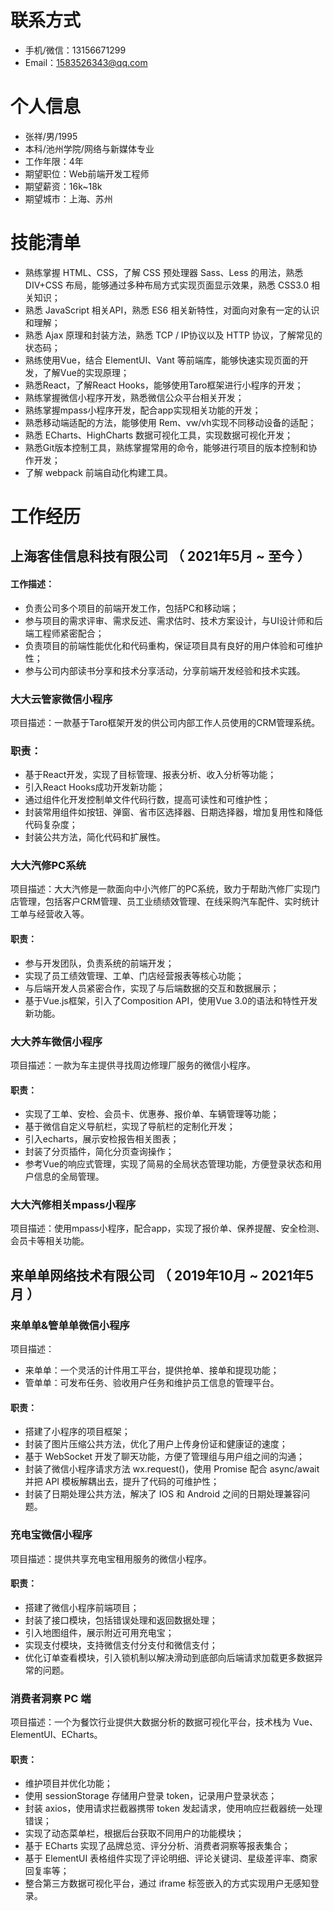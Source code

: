 
# 联系方式

- 手机/微信：13156671299
- Email：1583526343@qq.com

# 个人信息

 - 张祥/男/1995 
 - 本科/池州学院/网络与新媒体专业 
 - 工作年限：4年
 - 期望职位：Web前端开发工程师
 - 期望薪资：16k~18k
 - 期望城市：上海、苏州


# 技能清单

- 熟练掌握 HTML、CSS，了解 CSS 预处理器 Sass、Less 的用法，熟悉 DIV+CSS 布局，能够通过多种布局方式实现页面显示效果，熟悉 CSS3.0 相关知识；
- 熟悉 JavaScript 相关API，熟悉 ES6 相关新特性，对面向对象有一定的认识和理解；
- 熟悉 Ajax 原理和封装方法，熟悉 TCP / IP协议以及 HTTP 协议，了解常见的状态码；
- 熟练使用Vue，结合 ElementUI、Vant 等前端库，能够快速实现页面的开发，了解Vue的实现原理；
- 熟悉React，了解React Hooks，能够使用Taro框架进行小程序的开发；
- 熟练掌握微信小程序开发，熟悉微信公众平台相关开发；
- 熟练掌握mpass小程序开发，配合app实现相关功能的开发；
- 熟悉移动端适配的方法，能够使用 Rem、vw/vh实现不同移动设备的适配；
- 熟悉 ECharts、HighCharts 数据可视化工具，实现数据可视化开发；
- 熟悉Git版本控制工具，熟练掌握常用的命令，能够进行项目的版本控制和协作开发；
- 了解 webpack 前端自动化构建工具。
      
# 工作经历

## 上海客佳信息科技有限公司 （ 2021年5月 ~ 至今 ）

#### 工作描述：
- 负责公司多个项目的前端开发工作，包括PC和移动端；
- 参与项目的需求评审、需求反述、需求估时、技术方案设计，与UI设计师和后端工程师紧密配合；
- 负责项目的前端性能优化和代码重构，保证项目具有良好的用户体验和可维护性；
- 参与公司内部读书分享和技术分享活动，分享前端开发经验和技术实践。

### 大大云管家微信小程序 
项目描述：一款基于Taro框架开发的供公司内部工作人员使用的CRM管理系统。

### 职责：
- 基于React开发，实现了目标管理、报表分析、收入分析等功能；
- 引入React Hooks成功开发新功能；
- 通过组件化开发控制单文件代码行数，提高可读性和可维护性；
- 封装常用组件如按钮、弹窗、省市区选择器、日期选择器，增加复用性和降低代码复杂度；
- 封装公共方法，简化代码和扩展性。

### 大大汽修PC系统

项目描述：大大汽修是一款面向中小汽修厂的PC系统，致力于帮助汽修厂实现门店管理，包括客户CRM管理、员工业绩绩效管理、在线采购汽车配件、实时统计工单与经营收入等。

#### 职责：
- 参与开发团队，负责系统的前端开发；
- 实现了员工绩效管理、工单、门店经营报表等核心功能；
- 与后端开发人员紧密合作，实现了与后端数据的交互和数据展示；
- 基于Vue.js框架，引入了Composition API，使用Vue 3.0的语法和特性开发新功能。


### 大大养车微信小程序
项目描述：一款为车主提供寻找周边修理厂服务的微信小程序。

#### 职责：
- 实现了工单、安检、会员卡、优惠券、报价单、车辆管理等功能；
- 基于微信自定义导航栏，实现了导航栏的定制化开发；
- 引入echarts，展示安检报告相关图表；
- 封装了分页插件，简化分页查询操作；
- 参考Vue的响应式管理，实现了简易的全局状态管理功能，方便登录状态和用户信息的全局管理。

### 大大汽修相关mpass小程序
项目描述：使用mpass小程序，配合app，实现了报价单、保养提醒、安全检测、会员卡等相关功能。

## 来单单网络技术有限公司 （ 2019年10月 ~ 2021年5月 ）

### 来单单&管单单微信小程序
项目描述：
- 来单单：一个灵活的计件用工平台，提供抢单、接单和提现功能；
- 管单单：可发布任务、验收用户任务和维护员工信息的管理平台。

#### 职责：
- 搭建了小程序的项目框架；
- 封装了图片压缩公共方法，优化了用户上传身份证和健康证的速度；
- 基于 WebSocket 开发了聊天功能，方便了管理组与用户组之间的沟通；
- 封装了微信小程序请求方法 wx.request()，使用 Promise 配合 async/await 并把 API 模板解耦出去，提升了代码的可维护性；
- 封装了日期处理公共方法，解决了 IOS 和 Android 之间的日期处理兼容问题。

### 充电宝微信小程序
项目描述：提供共享充电宝租用服务的微信小程序。

#### 职责：
- 搭建了微信小程序前端项目；
- 封装了接口模块，包括错误处理和返回数据处理；
- 引入地图组件，展示附近可用充电宝；
- 实现支付模块，支持微信支付分支付和微信支付；
- 优化订单查看模块，引入锁机制以解决滑动到底部向后端请求加载更多数据异常的问题。

### 消费者洞察 PC 端
项目描述：一个为餐饮行业提供大数据分析的数据可视化平台，技术栈为 Vue、ElementUI、ECharts。

#### 职责：
- 维护项目并优化功能；
- 使用 sessionStorage 存储用户登录 token，记录用户登录状态；
- 封装 axios，使用请求拦截器携带 token 发起请求，使用响应拦截器统一处理错误；
- 实现了动态菜单栏，根据后台获取不同用户的功能模块；
- 基于 ECharts 实现了品牌总览、评分分析、消费者洞察等报表集合；
- 基于 ElementUI 表格组件实现了评论明细、评论关键词、星级差评率、商家回复率等；
- 整合第三方数据可视化平台，通过 iframe 标签嵌入的方式实现用户无感知登录。

  
  